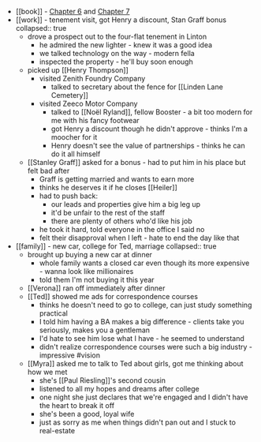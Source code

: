 - [[book]] - [Chapter 6](https://standardebooks.org/ebooks/sinclair-lewis/babbitt/text/chapter-6) and [Chapter 7](https://standardebooks.org/ebooks/sinclair-lewis/babbitt/text/chapter-7)
- [[work]] - tenement visit, got Henry a discount, Stan Graff bonus
  collapsed:: true
	- drove a prospect out to the four-flat tenement in Linton
		- he admired the new lighter - knew it was a good idea
		- we talked technology on the way - modern fella
		- inspected the property - he'll buy soon enough
	- picked up [[Henry Thompson]]
		- visited Zenith Foundry Company
			- talked to secretary about the fence for [[Linden Lane Cemetery]]
		- visited Zeeco Motor Company
			- talked to [[Noël Ryland]], fellow Booster - a bit too modern for me with his fancy footwear
			- got Henry a discount though he didn't approve - thinks I'm a moocher for it
			- Henry doesn't see the value of partnerships - thinks he can do it all himself
	- [[Stanley Graff]] asked for a bonus - had to put him in his place but felt bad after
		- Graff is getting married and wants to earn more
		- thinks he deserves it if he closes [[Heiler]]
		- had to push back:
			- our leads and properties give him a big leg up
			- it'd be unfair to the rest of the staff
			- there are plenty of others who'd like his job
		- he took it hard, told everyone in the office I said no
		- felt their disapproval when I left - hate to end the day like that
- [[family]] - new car, college for Ted, marriage
  collapsed:: true
	- brought up buying a new car at dinner
		- whole family wants a closed car even though its more expensive - wanna look like millionaires
		- told them I'm not buying it this year
	- [[Verona]] ran off immediately after dinner
	- [[Ted]] showed me ads for correspondence courses
		- thinks he doesn't need to go to college, can just study something practical
		- I told him having a BA makes a big difference - clients take you seriously, makes you a gentleman
		- I'd hate to see him lose what I have - he seemed to understand
		- didn't realize correspondence courses were such a big industry - impressive #vision
	- [[Myra]] asked me to talk to Ted about girls, got me thinking about how we met
		- she's [[Paul Riesling]]'s second cousin
		- listened to all my hopes and dreams after college
		- one night she just declares that we're engaged and I didn't have the heart to break it off
		- she's been a good, loyal wife
		- just as sorry as me when things didn't pan out and I stuck to real-estate